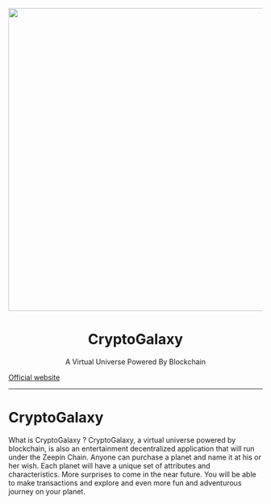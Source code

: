 
<p align="center">
  <img  src="https://github.com/zeepin/CryptoGalaxy/blob/master/CryptoGalaxy.png" width="600px">
</p>
<h1 align="center">CryptoGalaxy</h1>
<p align="center">
  A Virtual Universe Powered By Blockchain
</p>
<p><a href="https://cryptogalaxy.one" target="_blank">Official website</a></p>

---

# CryptoGalaxy
What is CryptoGalaxy ?
CryptoGalaxy, a virtual universe powered by blockchain, is also an entertainment decentralized application that will run under the Zeepin Chain. Anyone can purchase a planet and name it at his or her wish. Each planet will have a unique set of attributes and characteristics. More surprises to come in the near future. You will be able to make transactions and explore and even more fun and adventurous journey on your planet.



